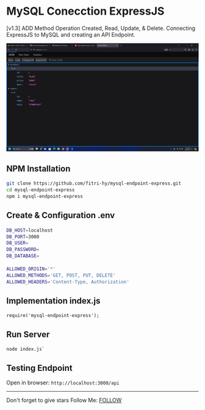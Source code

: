 # MySQL Conecction ExpressJS

[v1.3] ADD Method Operation Created, Read, Update, & Delete.
Connecting ExpressJS to MySQL and creating an API Endpoint.

<img src="./Screenshot.png" />

## NPM Installation
```sh
git clone https://github.com/fitri-hy/mysql-endpoint-express.git
cd mysql-endpoint-express
npm i mysql-endpoint-express
```

## Create & Configuration .env
```sh
DB_HOST=localhost
DB_PORT=3000
DB_USER=
DB_PASSWORD=
DB_DATABASE=

ALLOWED_ORIGIN='*'
ALLOWED_METHODS='GET, POST, PUT, DELETE'
ALLOWED_HEADERS='Content-Type, Authorization'
```
## Implementation index.js
```
require('mysql-endpoint-express');
```

## Run Server
```
node index.js`
```

## Testing Endpoint
Open in browser: `http://localhost:3000/api`
<hr/>

Don't forget to give stars
Follow Me: <a href="https://hy-tech.my.id/">FOLLOW</a>
